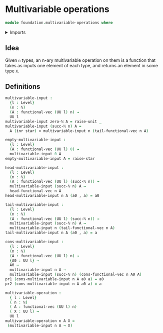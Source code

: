 # Multivariable operations

```agda
module foundation.multivariable-operations where
```

<details><summary>Imports</summary>

```agda
open import elementary-number-theory.natural-numbers

open import foundation.cartesian-product-types
open import foundation.dependent-pair-types
open import foundation.coproduct-types
open import foundation.identity-types
open import foundation.unit-type
open import foundation.universe-levels

open import linear-algebra.vectors

open import univalent-combinatorics.standard-finite-types
```

</details>

## Idea

Given `n` types, an n-ary multivariable operation on them is a function that
takes as inputs one element of each type, and returns an element in some type
`X`.

## Definitions

```agda
multivariable-input :
  {l : Level}
  (n : ℕ)
  (A : functional-vec (UU l) n) →
  UU l
multivariable-input zero-ℕ A = raise-unit _
multivariable-input (succ-ℕ n) A =
  A (inr star) × multivariable-input n (tail-functional-vec n A)

empty-multivariable-input :
  {l : Level}
  (A : functional-vec (UU l) 0) →
  multivariable-input 0 A
empty-multivariable-input A = raise-star

head-multivariable-input :
  {l : Level}
  (n : ℕ)
  (A : functional-vec (UU l) (succ-ℕ n)) →
  multivariable-input (succ-ℕ n) A →
  head-functional-vec n A
head-multivariable-input n A (a0 , a) = a0

tail-multivariable-input :
  {l : Level}
  (n : ℕ)
  (A : functional-vec (UU l) (succ-ℕ n)) →
  multivariable-input (succ-ℕ n) A →
  multivariable-input n (tail-functional-vec n A)
tail-multivariable-input n A (a0 , a) = a

cons-multivariable-input :
  {l : Level}
  (n : ℕ)
  (A : functional-vec (UU l) n) →
  {A0 : UU l} →
  A0 →
  multivariable-input n A →
  multivariable-input (succ-ℕ n) (cons-functional-vec n A0 A)
pr1 (cons-multivariable-input n A a0 a) = a0
pr2 (cons-multivariable-input n A a0 a) = a

multivariable-operation :
  { l : Level}
  ( n : ℕ)
  ( A : functional-vec (UU l) n)
  ( X : UU l) →
  UU l
multivariable-operation n A X =
 (multivariable-input n A → X)
```
